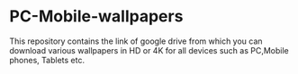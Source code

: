# PC-Mobile-wallpapers
This repository contains the link of google drive from which you can download various wallpapers in HD or 4K for all devices such as PC,Mobile phones, Tablets etc. 
